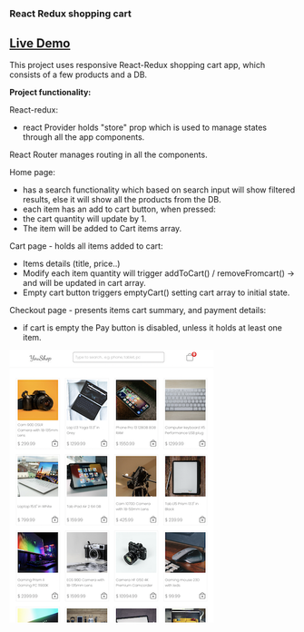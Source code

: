 # <h3>React Redux shopping cart</h3>

<h2><a href="https://yanshtein.github.io/shopping-cart-react-redux/" rel="nofollow">Live Demo</a></h2>

This project uses responsive React-Redux shopping cart app, which consists of a few products and a DB.

<b>Project functionality:</b>

React-redux:
- react Provider holds "store" prop which is used to manage states through all the app components.

React Router manages routing in all the components.

Home page: 
- has a search functionality which based on search input will show filtered results, else it will show all the products from the DB.
- each item has an add to cart button, when pressed:
- the cart quantity will update by 1.
- The item will be added to Cart items array.

Cart page - holds all items added to cart:
- Items details (title, price..)
- Modify each item quantity will trigger addToCart() / removeFromcart() -> and will be updated in cart array.
- Empty cart button triggers emptyCart() setting cart array to initial state.

Checkout page - presents items cart summary, and payment details:
- if cart is empty the Pay button is disabled, unless it holds at least one item.

![Screenshot](youShop.png)